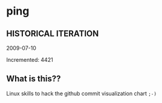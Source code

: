 # ping

## HISTORICAL ITERATION
2009-07-10

Incremented: 4421

## What is this?? 
Linux skills to hack the github commit visualization chart `;-)`
